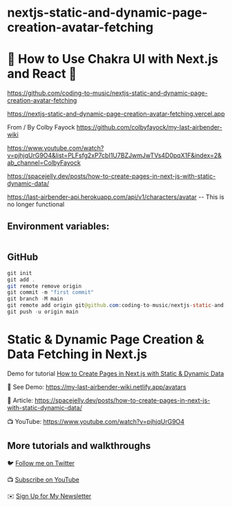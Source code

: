 # nextjs-static-and-dynamic-page-creation-avatar-fetching

# 🚀 How to Use Chakra UI with Next.js and React 🚀

https://github.com/coding-to-music/nextjs-static-and-dynamic-page-creation-avatar-fetching

https://nextjs-static-and-dynamic-page-creation-avatar-fetching.vercel.app

From / By Colby Fayock https://github.com/colbyfayock/my-last-airbender-wiki

https://www.youtube.com/watch?v=pjhjqUrG9O4&list=PLFsfg2xP7cbI1U7BZJwmJwTVs4D0pqX1F&index=2&ab_channel=ColbyFayock

https://spacejelly.dev/posts/how-to-create-pages-in-next-js-with-static-dynamic-data/

https://last-airbender-api.herokuapp.com/api/v1/characters/avatar -- This is no longer functional

<!-- <div style="text-align:center;">
  <img src="/images/chakra.jpg" alt="Image" />
  <p><em>Chakra Component Library with Next.js</em></p>
</div> -->

## Environment variables:

```java

```

## GitHub

```java
git init
git add .
git remote remove origin
git commit -m "first commit"
git branch -M main
git remote add origin git@github.com:coding-to-music/nextjs-static-and-dynamic-page-creation-avatar-fetching.git
git push -u origin main
```

# Static & Dynamic Page Creation & Data Fetching in Next.js

Demo for tutorial [How to Create Pages in Next.js with Static & Dynamic Data](https://www.youtube.com/watch?v=pjhjqUrG9O4)

🚀 See Demo: https://my-last-airbender-wiki.netlify.app/avatars

📝 Article: https://spacejelly.dev/posts/how-to-create-pages-in-next-js-with-static-dynamic-data/

📺 YouTube: https://www.youtube.com/watch?v=pjhjqUrG9O4

## More tutorials and walkthroughs

🐦 [Follow me on Twitter](https://twitter.com/colbyfayock)

📺 [Subscribe on YouTube](https://www.youtube.com/colbyfayock)

✉️ [Sign Up for My Newsletter](https://colbyfayock.com/newsletter)
